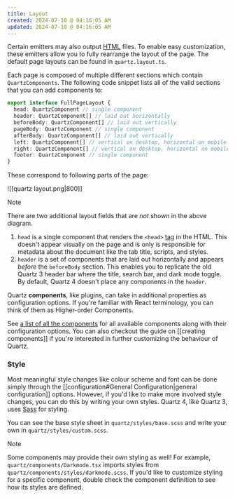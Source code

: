 ```yaml
---
title: Layout
created: 2024-07-10 @ 04:16:05 AM
updated: 2024-07-10 @ 04:16:05 AM
---
```


Certain emitters may also output [HTML](https://developer.mozilla.org/en-US/docs/Web/HTML) files. To enable easy customization, these emitters allow you to fully rearrange the layout of the page. The default page layouts can be found in `quartz.layout.ts`.

Each page is composed of multiple different sections which contain `QuartzComponents`. The following code snippet lists all of the valid sections that you can add components to:

```typescript title="quartz/cfg.ts"
export interface FullPageLayout {
  head: QuartzComponent // single component
  header: QuartzComponent[] // laid out horizontally
  beforeBody: QuartzComponent[] // laid out vertically
  pageBody: QuartzComponent // single component
  afterBody: QuartzComponent[] // laid out vertically
  left: QuartzComponent[] // vertical on desktop, horizontal on mobile
  right: QuartzComponent[] // vertical on desktop, horizontal on mobile
  footer: QuartzComponent // single component
}
```

These correspond to following parts of the page:

![[quartz layout.png|800]]

> [!note]
> There are two additional layout fields that are _not_ shown in the above diagram.
>
> 1. `head` is a single component that renders the `<head>` [tag](https://developer.mozilla.org/en-US/docs/Web/HTML/Element/head) in the HTML. This doesn't appear visually on the page and is only is responsible for metadata about the document like the tab title, scripts, and styles.
> 2. `header` is a set of components that are laid out horizontally and appears _before_ the `beforeBody` section. This enables you to replicate the old Quartz 3 header bar where the title, search bar, and dark mode toggle. By default, Quartz 4 doesn't place any components in the `header`.

Quartz **components**, like plugins, can take in additional properties as configuration options. If you're familiar with React terminology, you can think of them as Higher-order Components.

See [a list of all the components](component.md) for all available components along with their configuration options. You can also checkout the guide on [[creating components]] if you're interested in further customizing the behaviour of Quartz.

### Style

Most meaningful style changes like colour scheme and font can be done simply through the [[configuration#General Configuration|general configuration]] options. However, if you'd like to make more involved style changes, you can do this by writing your own styles. Quartz 4, like Quartz 3, uses [Sass](https://sass-lang.com/guide/) for styling.

You can see the base style sheet in `quartz/styles/base.scss` and write your own in `quartz/styles/custom.scss`.

> [!note]
> Some components may provide their own styling as well! For example, `quartz/components/Darkmode.tsx` imports styles from `quartz/components/styles/darkmode.scss`. If you'd like to customize styling for a specific component, double check the component definition to see how its styles are defined.
